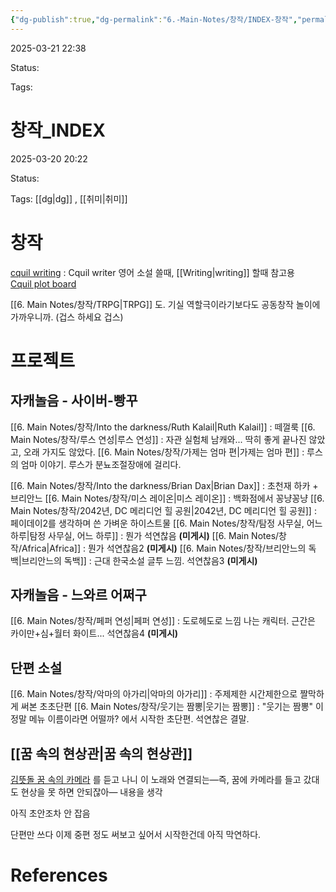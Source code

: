 ```yaml
---
{"dg-publish":true,"dg-permalink":"6.-Main-Notes/창작/INDEX-창작","permalink":"/6.-Main-Notes/창작/INDEX-창작/"}
---
```



2025-03-21 22:38

Status: 

Tags: 

# 창작_INDEX
2025-03-20 20:22

Status: 

Tags: [[dg\|dg]] , [[취미\|취미]] 

# 창작
[cquil writing](https://mediachance.com/cquill/)  : Cquil writer 영어 소설 쓸때, [[Writing\|writing]] 할때 참고용  
[Cquil plot board](https://mediachance.com/cquill/details.html#annplot) 

[[6. Main Notes/창작/TRPG\|TRPG]] 도. 기실 역할극이라기보다도 공동창작 놀이에 가까우니까. (겁스 하세요 겁스)

# 프로젝트

## 자캐놀음 - 사이버-빵꾸

[[6. Main Notes/창작/Into the darkness/Ruth Kalail\|Ruth Kalail]] : 떼껄룩
[[6. Main Notes/창작/루스 연성\|루스 연성]] : 자관 실험체 남캐와... 딱히 좋게 끝나진 않았고, 오래 가지도 않았다.
[[6. Main Notes/창작/가제는 엄마 편\|가제는 엄마 편]] : 루스의 엄마 이야기. 루스가 분뇨조절장애에 걸리다.

[[6. Main Notes/창작/Into the darkness/Brian Dax\|Brian Dax]] : 초천재 하카 + 브리안느
[[6. Main Notes/창작/미스 레이온\|미스 레이온]] : 백화점에서 꽁냥꽁냥
[[6. Main Notes/창작/2042년, DC 메리디언 힐 공원\|2042년, DC 메리디언 힐 공원]] : 페이데이2를 생각하며 쓴 가벼운 하이스트물
[[6. Main Notes/창작/탐정 사무실, 어느 하루\|탐정 사무실, 어느 하루]] : 뭔가 석연찮음 **(미게시)**
[[6. Main Notes/창작/Africa\|Africa]] : 뭔가 석연찮음2 **(미게시)** 
[[6. Main Notes/창작/브리안느의 독백\|브리안느의 독백]] : 근대 한국소설 글투 느낌. 석연찮음3 **(미게시)** 

## 자캐놀음 - 느와르 어쩌구
[[6. Main Notes/창작/페퍼 연성\|페퍼 연성]] : 도로헤도로 느낌 나는 캐릭터. 근간은 카이만+심+월터 화이트... 석연찮음4 **(미게시)** 

## 단편 소설

[[6. Main Notes/창작/악마의 아가리\|악마의 아가리]] : 주제제한 시간제한으로 짤막하게 써본 초초단편
[[6. Main Notes/창작/웃기는 짬뽕\|웃기는 짬뽕]] : "웃기는 짬뽕" 이 정말 메뉴 이름이라면 어떨까? 에서 시작한 초단편. 석연찮은 결말.

## [[꿈 속의 현상관\|꿈 속의 현상관]]
[김뜻돌 꿈 속의 카메라](https://m.youtube.com/watch?v=8_GpYZjsf-A&pp=ygUT7Lm066mU6528IOq5gOucu-uPjA%3D%3D) 를 듣고 나니 이 노래와 연결되는—즉, 꿈에 카메라를 들고 갔대도 현상을 못 하면 안되잖아— 내용을 생각

아직 초안조차 안 잡음

단편만 쓰다 이제 중편 정도 써보고 싶어서 시작한건데 아직 막연하다.

# References
